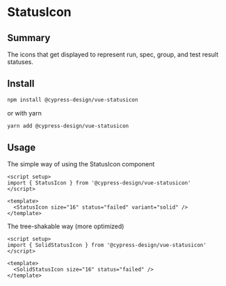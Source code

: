 # StatusIcon

## Summary

The icons that get displayed to represent run, spec, group, and test result statuses.

## Install

```bash
npm install @cypress-design/vue-statusicon
```

or with yarn

```bash
yarn add @cypress-design/vue-statusicon
```

## Usage

The simple way of using the StatusIcon component

```vue
<script setup>
import { StatusIcon } from '@cypress-design/vue-statusicon'
</script>

<template>
  <StatusIcon size="16" status="failed" variant="solid" />
</template>
```

The tree-shakable way (more optimized)

```vue
<script setup>
import { SolidStatusIcon } from '@cypress-design/vue-statusicon'
</script>

<template>
  <SolidStatusIcon size="16" status="failed" />
</template>
```
